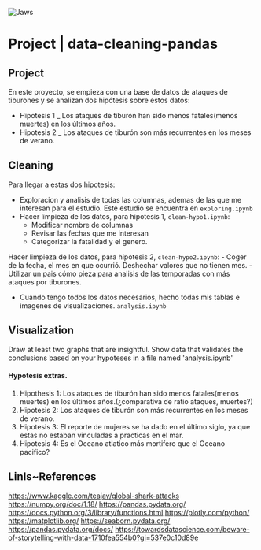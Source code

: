 
![Jaws](https://i.giphy.com/media/IgqoVplwqwr8nWs3VK/giphy.gif)
# Project | data-cleaning-pandas

## Project
En este proyecto, se empieza con una base de datos de ataques de tiburones y se analizan dos hipótesis sobre estos datos:
- Hipotesis 1 _  Los ataques de tiburón han sido menos fatales(menos muertes) en los últimos años.
- Hipotesis 2 _  Los ataques de tiburón son más recurrentes en los meses de verano. 

## Cleaning
Para llegar a estas dos hipotesis:

- Exploracion y analisis de todas las columnas, ademas de las que me interesan para el estudio. Este estudio se encuentra en `exploring.ipynb`
- Hacer limpieza de los datos, para hipotesis 1, `clean-hypo1.ipynb`:
    - Modificar nombre de columnas
    - Revisar las fechas que me interesan
    - Categorizar la fatalidad y el genero. 

Hacer limpieza de los datos, para hipotesis 2, `clean-hypo2.ipynb`:
    - Coger de la fecha, el mes en que ocurrió. Deshechar valores que no tienen mes. 
    - Utilizar un pais cómo pieza para analisis de las temporadas con más ataques por tiburones.  

- Cuando tengo todos los datos necesarios, hecho todas mis tablas e imagenes de visualizaciones. `analysis.ipynb`

## Visualization

Draw at least two graphs that are insightful.
Show data that validates the conclusions based on your hypoteses in a file named 'analysis.ipynb'


#### Hypotesis extras.

1. Hipothesis 1: Los ataques de tiburón han sido menos fatales(menos muertes) en los últimos años.(¿comparativa de ratio ataques, muertes?) 
2. Hipotesis 2: Los ataques de tiburón son más recurrentes en los meses de verano. 
3. Hipotesis 3: El reporte de mujeres se ha dado en el último siglo, ya que estas no estaban vinculadas a practicas en el mar.
4. Hipotesis 4: Es el Oceano atlatico más mortifero que el Oceano pacifico? 

## Linls~References

https://www.kaggle.com/teajay/global-shark-attacks
https://numpy.org/doc/1.18/
https://pandas.pydata.org/
https://docs.python.org/3/library/functions.html
https://plotly.com/python/
https://matplotlib.org/
https://seaborn.pydata.org/
https://pandas.pydata.org/docs/
https://towardsdatascience.com/beware-of-storytelling-with-data-1710fea554b0?gi=537e0c10d89e